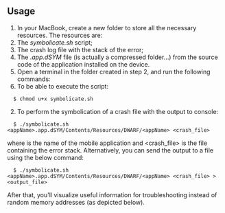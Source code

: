 ## Usage ##

1. In your MacBook, create a new folder to store all the necessary resources. The resources are:
  1. The _symbolicate.sh_ script;
  2. The crash log file with the stack of the error;
  3. The _.app.dSYM_ file (is actually a compressed folder...) from the source code of the application installed on the device.
2. Open a terminal in the folder created in step 2, and run the following commands:
  1. To be able to execute the script:
  ```
    $ chmod u+x symbolicate.sh
  ```
  
  2. To perform the symbolication of a crash file with the output to console:
  ```
    $ ./symbolicate.sh <appName>.app.dSYM/Contents/Resources/DWARF/<appName> <crash_file>
  ```
  
  where <appName> is the name of the mobile application and <crash_file> is the file containing the error stack.
  Alternatively, you can send the output to a file using the below command:
  ```
    $ ./symbolicate.sh <appName>.app.dSYM/Contents/Resources/DWARF/<appName> <crash_file> > <output_file>
  ```

After that, you'll visualize useful information for troubleshooting instead of random memory addresses (as depicted below).
